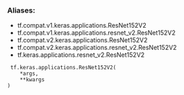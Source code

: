 ### Aliases:
- tf.compat.v1.keras.applications.ResNet152V2
- tf.compat.v1.keras.applications.resnet_v2.ResNet152V2
- tf.compat.v2.keras.applications.ResNet152V2
- tf.compat.v2.keras.applications.resnet_v2.ResNet152V2
- tf.keras.applications.resnet_v2.ResNet152V2

```
 tf.keras.applications.ResNet152V2(
    *args,
    **kwargs
)
```
